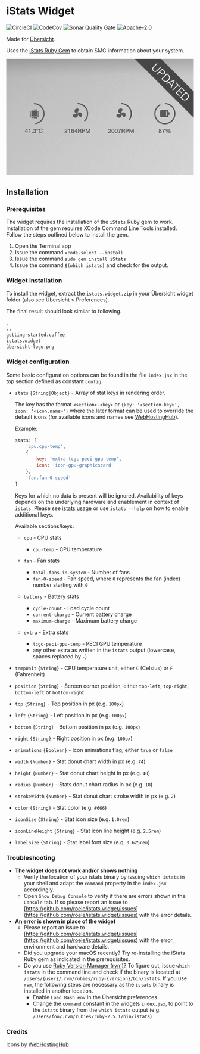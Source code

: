 # iStats Widget

[![CircleCI](https://img.shields.io/circleci/build/github/roele/istats.widget/master)](https://app.circleci.com/pipelines/github/roele/istats.widget?branch=master)
[![CodeCov](https://img.shields.io/codecov/c/github/roele/istats.widget/master.svg)](https://codecov.io/gh/roele/istats.widget)
[![Sonar Quality Gate](https://img.shields.io/sonar/quality_gate/roele_istats.widget?server=https%3A%2F%2Fsonarcloud.io)](https://sonarcloud.io/dashboard?id=roele_istats.widget)
[![Apache-2.0](https://img.shields.io/github/license/roele/istats.widget.svg)](https://github.com/roele/istats.widget/blob/master/LICENSE)

Made for [Übersicht](http://tracesof.net/uebersicht/).

Uses the [iStats Ruby Gem](https://github.com/Chris911/iStats "iStats") to obtain SMC information about your system.

![Screenshot](screenshot.png)

## Installation

### Prerequisites

The widget requires the installation of the `iStats` Ruby gem to work. Installation of the gem requires
XCode Command Line Tools installed. Follow the steps outlined below to install the gem.

1. Open the Terminal.app
2. Issue the command `xcode-select --install`
3. Issue the command `sudo gem install iStats`
4. Issue the command `$(which istats)` and check for the output.

### Widget installation

To install the widget, extract the `istats.widget.zip` in your Übersicht widget folder (also see Übersicht > Preferences).

The final result should look similar to following.

    .
    ..
    getting-started.coffee
    istats.widget
    übersicht-logo.png

### Widget configuration

Some basic configuration options can be found in the file `index.jsx` in the top section defined as constant `config`.

* `stats` `{String|Object}` - Array of stat keys in rendering order.  

    The key has the format `<section>.<key>` or `{key: '<section.key>', icon: '<icon.name>'}` where the later format can be used to override the default icons (for available icons and names see [WebHostingHub](http://www.webhostinghub.com/glyphs/)).  

    Example:

    ```js
    stats: [
        'cpu.cpu-temp',
        {
            key: 'extra.tcgc-peci-gpu-temp',
            icon: 'icon-gpu-graphicscard'
        },
        'fan.fan-0-speed'
    ]
    ```

    Keys for which no data is present will be ignored. Availability of keys depends on the underlying hardware and enablement in context of `istats`. Please see [istats usage](https://github.com/Chris911/iStats#usage) or use `istats --help` on how to enable additional keys.  

    Available sections/keys:  

    * `cpu` - CPU stats  
      * `cpu-temp` - CPU temperature

    * `fan` - Fan stats
      * `total-fans-in-system` - Number of fans
      * `fan-0-speed` - Fan speed, where `0` represents the fan (index) number starting with `0`

    * `battery` - Battery stats
      * `cycle-count` - Load cycle count
      * `current-charge` - Current battery charge
      * `maximum-charge` - Maximum battery charge

    * `extra` - Extra stats
      * `tcgc-peci-gpu-temp` - PECI GPU temperature
      * any other extra as written in the `istats` output (lowercase, spaces replaced by `-`)

* `tempUnit` `{String}` - CPU temperature unit, either `C` (Celsius) or `F` (Fahrenheit)

* `position` `{String}` - Screen corner position, either `top-left`, `top-right`, `bottom-left` or `bottom-right`

* `top` `{String}` - Top position in px (e.g. `100px`)

* `left` `{String}` - Left position in px (e.g. `100px`)

* `bottom` `{String}` - Bottom position in px (e.g. `100px`)

* `right` `{String}` - Right position in px (e.g. `100px`)

* `animations` `{Boolean}` - Icon animations flag, either `true` or `false`

* `width` `{Number}` - Stat donut chart width in px (e.g. `74`)

* `height` `{Number}` - Stat donut chart height in px (e.g. `40`)

* `radius` `{Number}` - Stats donut chart radius in px (e.g. `18`)

* `strokeWidth` `{Number}` - Stat donut chart stroke width in px (e.g. `2`)

* `color` `{String}` - Stat color (e.g. `#666`)

* `iconSize` `{String}` - Stat icon size (e.g. `1.0rem`)

* `iconLineHeight` `{String}` - Stat icon line height (e.g. `2.5rem`)

* `labelSize` `{String}` - Stat label font size (e.g. `0.625rem`)

### Troubleshooting

* **The widget does not work and/or shows nothing**
  * Verify the location of your istats binary by issuing `which istats` in your shell and adapt the `command` property in the `index.jsx` accordingly.
  * Open `Show Debug Console` to verify if there are errors shown in the `Console` tab. If so please report an issue to [https://github.com/roele/istats.widget/issues](https://github.com/roele/istats.widget/issues) with the error details.
* **An error is shown in place of the widget**
  * Please report an issue to [https://github.com/roele/istats.widget/issues](https://github.com/roele/istats.widget/issues) with the error, environment and hardware details.
  * Did you upgrade your macOS recently? Try re-installing the iStats Ruby gem as indicated in the prerequisites.
  * Do you use [Ruby Version Manager (rvm)](https://rvm.io/)? To figure out, issue `which istats` in the command line and check if the binary is located at `/Users/{user}/.rvm/rubies/ruby-{version}/bin/istats`. If you use `rvm`, the following steps are necessary as the `istats` binary is installed in another location.
    * Enable `Load Bash env` in the Übersicht preferences.
    * Change the `command` constant in the widgets `index.jsx`, to point to the `istats` binary from the `which istats` output (e.g. `/Users/foo/.rvm/rubies/ruby-2.5.1/bin/istats`)

### Credits

Icons by [WebHostingHub](http://www.webhostinghub.com/glyphs/)
